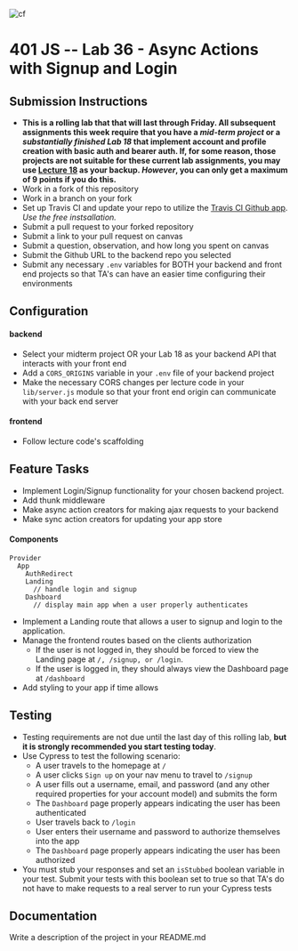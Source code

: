 ![cf](https://i.imgur.com/7v5ASc8.png) 
# 401 JS --  Lab 36 - Async Actions with Signup and Login

## Submission Instructions
  * **This is a rolling lab that that will last through Friday. All subsequent assignments this week require that you have a *mid-term project* or a *substantially finished Lab 18* that implement account and profile creation with basic auth and bearer auth. If, for some reason, those projects are not suitable for these current lab assignments, you may use [Lecture 18](https://github.com/codefellows/seattle-javascript-401d25/tree/master/back-end/18-asset-management) as your backup. *However*, you can only get a maximum of 9 points if you do this.**
  * Work in a fork of this repository
  * Work in a branch on your fork
  * Set up Travis CI and update your repo to utilize the [Travis CI Github app](https://github.com/marketplace/travis-ci). *Use the free instsallation.* 
  * Submit a pull request to your forked repository
  * Submit a link to your pull request on canvas
  * Submit a question, observation, and how long you spent on canvas  
  * Submit the Github URL to the backend repo you selected
  * Submit any necessary `.env` variables for BOTH your backend and front end projects so that TA's can have an easier time configuring their environments

## Configuration  
#### backend
* Select your midterm project OR your Lab 18 as your backend API that interacts with your front end
* Add a `CORS_ORIGINS` variable in your `.env` file of your backend project
* Make the necessary CORS changes per lecture code in your `lib/server.js` module so that your front end origin can communicate with your back end server
#### frontend
* Follow lecture code's scaffolding
  
 
## Feature Tasks 
* Implement Login/Signup functionality for your chosen backend project.
* Add thunk middleware
* Make async action creators for making ajax requests to your backend
* Make sync action creators for updating your app store

#### Components
```
Provider
  App
    AuthRedirect
    Landing
      // handle login and signup
    Dashboard
      // display main app when a user properly authenticates
```

* Implement a Landing route that allows a user to signup and login to the application.
* Manage the frontend routes based on the clients authorization
  * If the user is not logged in, they should be forced to view the Landing page at `/, /signup, or /login`.
  * If the user is logged in, they should always view the Dashboard page at `/dashboard`
* Add styling to your app if time allows
 
## Testing 
* Testing requirements are not due until the last day of this rolling lab, **but it is strongly recommended you start testing today**. 
* Use Cypress to test the following scenario:
    * A user travels to the homepage at `/`
    * A user clicks `Sign up` on your nav menu to travel to `/signup`
    * A user fills out a username, email, and password (and any other required properties for your account model) and submits the form
    * The `Dashboard` page properly appears indicating the user has been authenticated
    * User travels back to `/login`
    * User enters their username and password to authorize themselves into the app
    * The `Dashboard` page properly appears indicating the user has been authorized
 * You must stub your responses and set an `isStubbed` boolean variable in your test. Submit your tests with this boolean set to true so that TA's do not have to make requests to a real server to run your Cypress tests

##  Documentation  
Write a description of the project in your README.md
